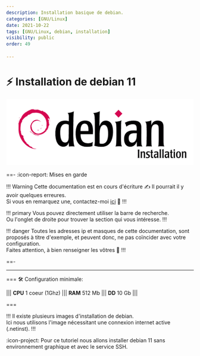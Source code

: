```yaml
---
description: Installation basique de debian.
categories: [GNU/Linux]
date: 2021-10-22
tags: [GNU/Linux, debian, installation]
visibility: public
order: 49

---
```


# :zap: Installation de debian 11

![](images/debianinst.webp)

==- :icon-report: Mises en garde

!!! Warning Cette documentation est en cours d'écriture :writing_hand:
Il pourrait il y avoir quelques erreures.  
Si vous en remarquez une, contactez-moi [ici](mailto:contactit.yarka@slmail.me) :slightly_smiling_face:
!!!

!!! primary
Vous pouvez directement utiliser la barre de recherche.  
Ou l'onglet de droite pour trouver la section qui vous intéresse.
!!!

!!! danger
Toutes les adresses ip et masques de cette documentation, sont proposés à titre d'exemple, et peuvent donc, ne pas coïncider avec votre configuration.  
Faites attention, à bien renseigner les vôtres :slightly_smiling_face:
!!!

==-

---

=== :hammer_and_wrench: Configuration minimale:

||| **CPU**
 1 coeur (1Ghz)
||| **RAM**
 512 Mb
||| **DD**
 10 Gb
|||

===

!!!
Il existe plusieurs images d'installation de debian.  
Ici nous utilisons l'image nécessitant une connexion internet active (.netinst).
!!!

:icon-project: Pour ce tutoriel nous allons installer debian 11 sans environnement graphique et avec le service SSH.


